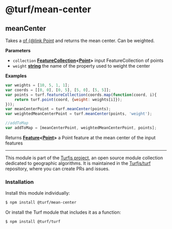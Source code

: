# @turf/mean-center

<!-- Generated by documentation.js. Update this documentation by updating the source code. -->

## meanCenter

Takes a [of {@link Point](http://geojson.org/geojson-spec.html#feature-collection-objects) and returns the mean center. Can be weighted.

**Parameters**

-   `collection` **[FeatureCollection](http://geojson.org/geojson-spec.html#feature-collection-objects)&lt;[Point](http://geojson.org/geojson-spec.html#point)>** input FeatureCollection of points
-   `weight` **[string](https://developer.mozilla.org/en-US/docs/Web/JavaScript/Reference/Global_Objects/String)** the name of the property used to weight the center

**Examples**

```javascript
var weights = [10, 5, 1, 1];
var coords = [[0, 0], [0, 5], [5, 0], [5, 5]];
var points = turf.featureCollection(coords.map(function(coord, i){
    return turf.point(coord, {weight: weights[i]});
}));
var meanCenterPoint = turf.meanCenter(points);
var weightedMeanCenterPoint = turf.meanCenter(points, 'weight');

//addToMap
var addToMap = [meanCenterPoint, weightedMeanCenterPoint, points];
```

Returns **[Feature](http://geojson.org/geojson-spec.html#feature-objects)&lt;[Point](http://geojson.org/geojson-spec.html#point)>** a Point feature at the mean center of the input features

<!-- This file is automatically generated. Please don't edit it directly:
if you find an error, edit the source file (likely index.js), and re-run
./scripts/generate-readmes in the turf project. -->

---

This module is part of the [Turfjs project](http://turfjs.org/), an open source
module collection dedicated to geographic algorithms. It is maintained in the
[Turfjs/turf](https://github.com/Turfjs/turf) repository, where you can create
PRs and issues.

### Installation

Install this module individually:

```sh
$ npm install @turf/mean-center
```

Or install the Turf module that includes it as a function:

```sh
$ npm install @turf/turf
```
